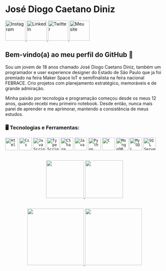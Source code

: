 # José Diogo Caetano Diniz

<div display="inline-block">
  <a href="https://www.instagram.com/idiogo.diniz/">
    <img width="64px" src="https://github.com/idiogodiniz/idiogodiniz/blob/main/public/assets/images/instagram.svg" title="Instagram"/>
  </a>
  <a href="https://www.linkedin.com/in/idiogodiniz/">
    <img width="64px" src="https://github.com/idiogodiniz/idiogodiniz/blob/main/public/assets/images/linkedin.svg" title="LinkedIn"/>
  </a>
  <a href="https://twitter.com/idiogodiniz/">
    <img width="64px" src="https://github.com/idiogodiniz/idiogodiniz/blob/main/public/assets/images/twitter.svg" title="Twitter"/>
  </a>
  <a href="https://JDiogoDiniz.github.io/">
    <img width="64px" src="https://github.com/idiogodiniz/idiogodiniz/blob/main/public/assets/images/website.svg" title="Meu site"/>
  </a>
</div>

## Bem-vindo(a) ao meu perfil do GitHub 👋
Sou um jovem de 18 anos chamado José Diogo Caetano Diniz, também um programador e user experience designer do Estado de São Paulo que ja foi premiado na feira Maker Space IoT e semifinalista na feira nacional FEBRACE. Crio projetos com planejamento estratégico, memoráveis e de grande admiração.

Minha paixão por tecnologia e programação começou desde os meus 12 anos, quando recebi meu primeiro notebook. Desde então, nunca mais parei de aprender e me aprimorar, mantendo a consistência de meus estudos.

### 🖥️ Tecnologias e Ferramentas: 
<code><img width="40px" src="https://cdn.jsdelivr.net/gh/devicons/devicon/icons/html5/html5-original-wordmark.svg" title="Html"/></code>
<code><img width="40px" src="https://cdn.jsdelivr.net/gh/devicons/devicon/icons/css3/css3-original-wordmark.svg" title="Css"/></code>
<code><img width="40px" src="https://cdn.jsdelivr.net/gh/devicons/devicon/icons/javascript/javascript-original.svg" title="JavaScript"/></code>
<code><img width="40px" src="https://cdn.jsdelivr.net/gh/devicons/devicon/icons/typescript/typescript-original.svg" title="TypeScript" /></code>
<code><img width="40px" src="https://cdn.jsdelivr.net/gh/devicons/devicon/icons/csharp/csharp-original.svg" title="CSharp" /></code>
<code><img width="40px" src="https://cdn.jsdelivr.net/gh/devicons/devicon/icons/java/java-original.svg" title="Java" /></code>
<code><img width="40px" src="https://cdn.jsdelivr.net/gh/devicons/devicon/icons/python/python-original.svg" title="Python" /></code>
<code><img width="40px" src="https://cdn.jsdelivr.net/gh/devicons/devicon/icons/c/c-original.svg" title="C" /></code>
<code><img width="40px" src="https://cdn.jsdelivr.net/gh/devicons/devicon/icons/mongodb/mongodb-original.svg" title="MongoDB" /></code>
<code><img width="40px" src="https://cdn.jsdelivr.net/gh/devicons/devicon/icons/mysql/mysql-original.svg" title="MySQL"/></code>
<code><img width="40px" src="https://cdn.jsdelivr.net/gh/devicons/devicon/icons/microsoftsqlserver/microsoftsqlserver-plain-wordmark.svg" title="SQL Server" /></code>

##
<p align="center">
  <a href="https://github.com/JDiogoDiniz">
    <img height="120px" src="https://github-readme-stats.vercel.app/api/pin/?username=JDiogoDiniz&repo=DevUtils&cache_seconds=86400&theme=default_repocard"/>
    <img height="120px" src="https://github-readme-stats.vercel.app/api/pin/?username=JDiogoDiniz&repo=idiogodiniz.github.io&&layout=compactcache_seconds=86400&theme=default_repocard"/>
  </a>
</p>

##
<p align="center">
  <a href="https://github.com/JDiogoDiniz">
    <img height="180em" src="https://github-readme-stats-eight-theta.vercel.app/api?username=JDiogoDiniz&show_icons=true&theme=default&include_all_commits=true&count_private=true"/>
    <img height="180em" src="https://github-readme-stats-eight-theta.vercel.app/api/top-langs/?username=JDiogoDiniz&layout=compact&langs_count=8&theme=default"/>
  </a>
</p>
